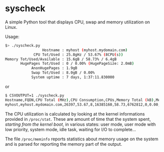 # syscheck

A simple Python tool that displays CPU, swap and memory utilization on Linux.

Usage:

```sh
$> ./syscheck.py
                 Hostname : myhost (myhost.mydomain.com)
             CPU Tot/Used : 25.8gHz / 53.67% (8CPU(s))
Memory Tot/Used/Available : 15.6gB / 58.73% / 6.4gB
       HugePages Tot/Used : 0 / 0.00% (HugePageSize: 2.0mB)
            AnonHugePages : 1.9gB
            Swap Tot/Used : 8.0gB / 0.00%
            System uptime : 7 days, 1:37:11.830000
```

or 

```sh
$ CSVOUTPUT=1 ./syscheck.py
Hostname,FQDN,CPU Total (MHz),CPU Consumption,CPUs,Memory Total (kB),Memory Used (%),Mem Available (kB),Total Huge Pages,HugePages Usage (%),Anonymous Huge Pages (kB),Total Swap (kB),Swap Usage (%),Uptime (days)
myhost,myhost.mydomain.com,26397,53.67,8,16385160,58.73,6762812,0,0.00,2007040,8388604,0.15,7
```

The CPU utilization is calculated by looking at the kernel informations provided in `/proc/stat`.
These are amount of time that the system spent, _starting from the kernel boot_, in various states:
user mode, user mode with low priority, system mode, idle task, waiting for I/O to complete...

The file `/proc/meminfo` reports statistics about memory usage on the system and is parsed for 
reporting the memory part of the output.

